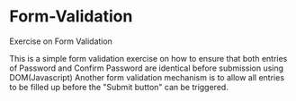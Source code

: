 # Form-Validation
Exercise on Form Validation

This is a simple form validation exercise on how to ensure that both entries of Password and Confirm Password are identical before submission using DOM(Javascript)
Another form validation mechanism is to allow all entries to be filled up before the "Submit button" can be triggered. 
